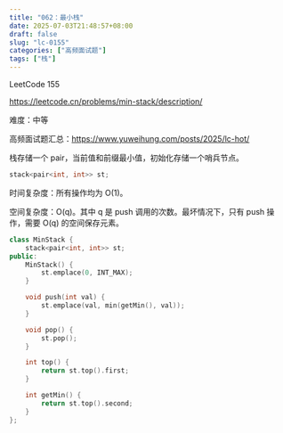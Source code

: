 ```yaml
---
title: "062：最小栈"
date: 2025-07-03T21:48:57+08:00
draft: false
slug: "lc-0155"
categories: ["高频面试题"]
tags: ["栈"]
---
```


LeetCode 155

https://leetcode.cn/problems/min-stack/description/

难度：中等

高频面试题汇总：https://www.yuweihung.com/posts/2025/lc-hot/

栈存储一个 pair，当前值和前缀最小值，初始化存储一个哨兵节点。

```cpp
stack<pair<int, int>> st;
```

时间复杂度：所有操作均为 O(1)。

空间复杂度：O(q)。其中 q 是 push 调用的次数。最坏情况下，只有 push 操作，需要 O(q) 的空间保存元素。

<!--more-->

```cpp
class MinStack {
    stack<pair<int, int>> st;
public:
    MinStack() {
        st.emplace(0, INT_MAX);
    }

    void push(int val) {
        st.emplace(val, min(getMin(), val));
    }

    void pop() {
        st.pop();
    }

    int top() {
        return st.top().first;
    }

    int getMin() {
        return st.top().second;
    }
};
```
